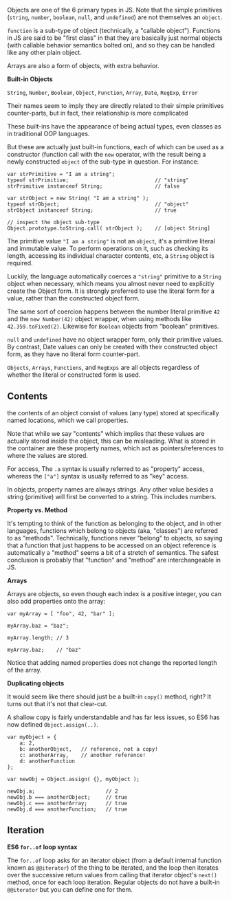 Objects are one of the 6 primary types in JS. Note that the simple primitives (`string`, `number`, `boolean`, `null`, and `undefined`) are not themselves an `object`.

`function` is a sub-type of object (technically, a "callable object"). Functions in JS are said to be "first class" in that they are basically just normal objects (with callable behavior semantics bolted on), and so they can be handled like any other plain object.

Arrays are also a form of objects, with extra behavior.

**Built-in Objects**

`String`, `Number`, `Boolean`, `Object`, `Function`, `Array`, `Date`, `RegExp`, `Error`

Their names seem to imply they are directly related to their simple primitives counter-parts, but in fact, their relationship is more complicated

These built-ins have the appearance of being actual types, even classes as in traditional OOP languages.

But these are actually just built-in functions, each of which can be used as a constructor (function call with the `new` operator, with the result being a newly constructed `object` of the sub-type in question. For instance:

    var strPrimitive = "I am a string";
    typeof strPrimitive;							// "string"
    strPrimitive instanceof String;					// false

    var strObject = new String( "I am a string" );
    typeof strObject; 								// "object"
    strObject instanceof String;					// true

    // inspect the object sub-type
    Object.prototype.toString.call( strObject );	// [object String]

The primitive value `"I am a string"` is not an `object`, it's a primitive literal and immutable value. To perform operations on it, such as checking its length, accessing its individual character contents, etc, a `String` object is required.

Luckily, the language automatically coerces a `"string"` primitive to a `String` object when necessary, which means you almost never need to explicitly create the Object form. It is strongly preferred to use the literal form for a value, rather than the constructed object form.

The same sort of coercion happens between the number literal primitive `42` and the `new Number(42)` object wrapper, when using methods like `42.359.toFixed(2)`. Likewise for `Boolean` objects from "boolean" primitives.

`null` and `undefined` have no object wrapper form, only their primitive values. By contrast, Date values can only be created with their constructed object form, as they have no literal form counter-part.

`Objects`, `Arrays`, `Functions`, and `RegExps` are all objects regardless of whether the literal or constructed form is used.

Contents
--------
the contents of an object consist of values (any type) stored at specifically named locations, which we call properties.

Note that while we say "contents" which implies that these values are actually stored inside the object, this can be misleading. What is stored in the container are these property names, which act as pointers/references to where the values are stored.

For access, The `.a` syntax is usually referred to as "property" access, whereas the `["a"]` syntax is usually referred to as "key" access.

In objects, property names are always strings. Any other value besides a string (primitive) will first be converted to a string. This includes numbers.

**Property vs. Method**

It's tempting to think of the function as belonging to the object, and in other languages, functions which belong to objects (aka, "classes") are referred to as "methods".
Technically, functions never "belong" to objects, so saying that a function that just happens to be accessed on an object reference is automatically a "method" seems a bit of a stretch of semantics.
The safest conclusion is probably that "function" and "method" are interchangeable in JS.

**Arrays**

Arrays are objects, so even though each index is a positive integer, you can also add properties onto the array:

    var myArray = [ "foo", 42, "bar" ];

    myArray.baz = "baz";

    myArray.length;	// 3

    myArray.baz;	// "baz"

Notice that adding named properties does not change the reported length of the array.

**Duplicating objects**

It would seem like there should just be a built-in `copy()` method, right? It turns out that it's not that clear-cut.

A shallow copy is fairly understandable and has far less issues, so ES6 has now defined `Object.assign(..)`.

    var myObject = {
        a: 2,
        b: anotherObject,	// reference, not a copy!
        c: anotherArray,	// another reference!
        d: anotherFunction
    };

    var newObj = Object.assign( {}, myObject );

    newObj.a;						// 2
    newObj.b === anotherObject;		// true
    newObj.c === anotherArray;		// true
    newObj.d === anotherFunction;	// true

Iteration
---------
**ES6 `for..of` loop syntax**

The `for..of` loop asks for an iterator object (from a default internal function known as `@@iterator`) of the thing to be iterated, and the loop then iterates over the successive return values from calling that iterator object's `next()` method, once for each loop iteration.
Regular objects do not have a built-in `@@iterator` but you can define one for them.





